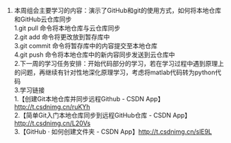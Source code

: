 1. 本周组会主要学习的内容：演示了GitHub和git的使用方式，如何将本地仓库和GitHub云仓库同步  
   1.git pull 命令将本地仓库与云仓库同步  
   2.git add 命令将更改放到暂存库中  
   3.git commit 命令将暂存库中的内容提交至本地仓库  
   4.git push 命令将本地仓库中的新内容同步发送到云仓库中  
2.下一周的学习任务安排：开始代码部分的学习，若在学习过程中遇到原理上的问题，再继续有针对性地深化原理学习，考虑将matlab代码转为python代码  
3.学习链接  
   1.【创建Git本地仓库并同步远程Github -  CSDN App】http://t.csdnimg.cn/ruKYh  
   2.【简单Git入门本地仓库同步到远程GitHub仓库 -  CSDN App】http://t.csdnimg.cn/L20Vs  
   3.【GitHub · 如何创建文件夹 -  CSDN App】http://t.csdnimg.cn/slE9L  
